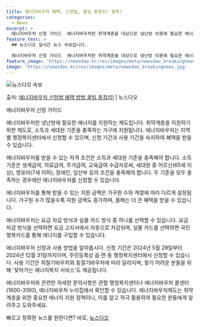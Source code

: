```yaml
---
title: 에너지바우처 혜택, 신청법, 꿀팁 총정리! 필독!
categories:
  - News
excerpt: >
  에너지바우처 신청 가이드  에너지바우처란 취약계층을 대상으로 냉난방 이용에 필요한 에너지를 구입할 수 있는 …
feature_text: >
  ## 뉴스다오 실시간 뉴스 속보입니다.

  에너지바우처 신청 가이드  에너지바우처란 취약계층을 대상으로 냉난방 이용에 필요한 에너지를 구입할 수 있는 …
feature_image: 'https://newsdao.kr/res/images/meta/newsdao_breakingnews.jpg'
image: 'https://newsdao.kr/res/images/meta/newsdao_breakingnews.jpg'
---
```


![뉴스다오 속보](https://newsdao.kr/res/images/meta/newsdao_breakingnews.jpg)

<p>출처: <a href="https://newsdao.kr/4130" rel="dofollow">에너지바우처 신청법 혜택 방법 꿀팁 총정리!</a> | 뉴스다오</p>

에너지바우처 신청 가이드

에너지바우처란 냉난방에 필요한 에너지를 지원하는 제도입니다. 취약계층을 지원하기 위한 제도로, 소득과 세대원 기준을 충족하는 가구에 지원됩니다. 에너지바우처는 지역별 행정복지센터에서 신청할 수 있으며, 신청 기간과 사용 기간을 숙지하여 혜택을 받을 수 있습니다. 

에너지바우처를 받을 수 있는 자격 조건은 소득과 세대원 기준을 충족해야 합니다. 소득 기준은 생계급여, 의료급여, 주거급여, 교육급여 수급자로써, 세대원 중 어르신(65세 이상), 영유아(7세 이하), 장애인, 임산부 등의 조건을 충족해야 합니다. 두 기준을 모두 충족하는 경우에만 에너지바우처를 신청할 수 있습니다.

에너지바우처를 통해 받을 수 있는 지원 금액은 가구원 수와 계절에 따라 다르게 설정됩니다. 가구원 수가 많을수록 지원 금액도 증가하며, 올해는 더 큰 혜택을 받을 수 있습니다.

에너지바우처는 요금 차감 방식과 실물 카드 방식 중 하나를 선택할 수 있습니다. 요금 차감 방식을 선택하면 요금 고지서에서 자동으로 차감되며, 실물 카드를 선택하면 국민행복카드를 통해 에너지를 구입할 수 있습니다. 

에너지바우처 신청과 사용 방법을 알아봅시다. 신청 기간은 2024년 5월 29일부터 2024년 12월 31일까지이며, 주민등록상 읍·면·동 행정복지센터에서 신청할 수 있습니다. 사용 기간은 하절기바우처와 동절기바우처에 따라 달라지며, 찾기 어려운 분들을 위해 '찾아가는 에너지복지 서비스'도 제공됩니다. 

에너지바우처와 관련한 자세한 문의사항은 관할 행정복지센터나 에너지바우처 콜센터(1600-3190), 에너지바우처 누리집에서 확인할 수 있습니다. 에너지바우처제도는 취약계층을 위한 중요한 에너지 지원 정책이니, 이를 알고 적극 활용하여 필요한 분들에게 알려주고 도와주세요.<p>빠르고 정확한 뉴스를 원한다면? 바로, <a href="https://newsdao.kr" rel="dofollow">뉴스다오</a></p>


